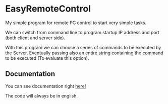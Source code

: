 # EasyRemoteControl
My simple program for remote PC control to start very simple tasks.<br>

We can switch from command line to program startup IP address and port (both client and server side).<br>

With this program we can choose a series of commands to be executed by the Server. Eventually passing also an entire string containing the command to be executed (To evaluate this option).

## Documentation

You can see documentation right [here!](https://github.com/zSavT/EasyRemoteControl/blob/main/doc/NOTE.md)

<p>
The code will always be in english.
